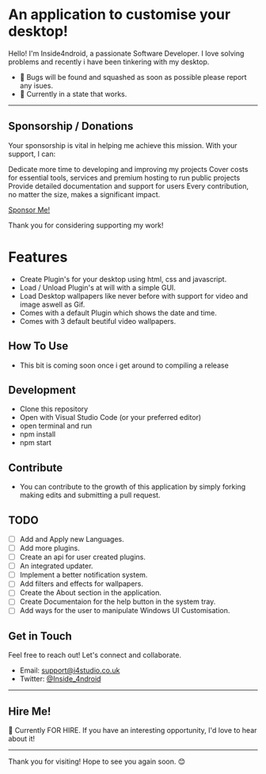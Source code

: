# An application to customise your desktop!

Hello! I'm Inside4ndroid, a passionate Software Developer. I love solving problems and recently i have been tinkering with my desktop.

- 🐛 Bugs will be found and squashed as soon as possible please report any isues.
- 🌱 Currently in a state that works.

---

## Sponsorship / Donations

Your sponsorship is vital in helping me achieve this mission. With your support, I can:

Dedicate more time to developing and improving my projects
Cover costs for essential tools, services and premium hosting to run public projects
Provide detailed documentation and support for users
Every contribution, no matter the size, makes a significant impact.

[Sponsor Me!](https://github.com/sponsors/Inside4ndroid)

Thank you for considering supporting my work!

# Features

- Create Plugin's for your desktop using html, css and javascript.
- Load / Unload Plugin's at will with a simple GUI.
- Load Desktop wallpapers like never before with support for video and image aswell as Gif.
- Comes with a default Plugin which shows the date and time.
- Comes with 3 default beutiful video wallpapers.

## How To Use

- This bit is coming soon once i get around to compiling a release

## Development

- Clone this repository
- Open with Visual Studio Code (or your preferred editor)
- open terminal and run
- npm install
- npm start

## Contribute

- You can contribute to the growth of this application by simply forking making edits and submitting a pull request.

## TODO

- [ ] Add and Apply new Languages.
- [ ] Add more plugins.
- [ ] Create an api for user created plugins.
- [ ] An integrated updater.
- [ ] Implement a better notification system.
- [ ] Add filters and effects for wallpapers.
- [ ] Create the About section in the application.
- [ ] Create Documentaion for the help button in the system tray.
- [ ] Add ways for the user to manipulate Windows UI Customisation.

## Get in Touch

Feel free to reach out! Let's connect and collaborate.

- Email: support@i4studio.co.uk
- Twitter: [@Inside_4ndroid](https://twitter.com/Inside_4ndroid)

---

## Hire Me!

👀 Currently FOR HIRE. If you have an interesting opportunity, I'd love to hear about it!

---

Thank you for visiting! Hope to see you again soon. 😊